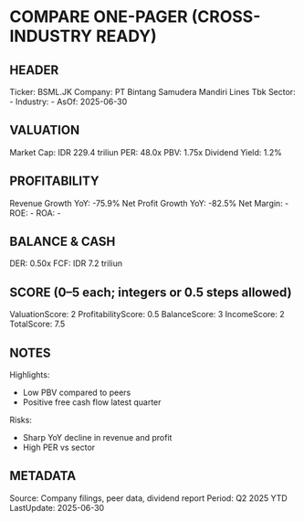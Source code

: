# COMPARE ONE-PAGER (CROSS-INDUSTRY READY)

## HEADER
Ticker: BSML.JK
Company: PT Bintang Samudera Mandiri Lines Tbk
Sector: -
Industry: -
AsOf: 2025-06-30

## VALUATION
Market Cap: IDR 229.4 triliun
PER: 48.0x
PBV: 1.75x
Dividend Yield: 1.2%

## PROFITABILITY
Revenue Growth YoY: -75.9%
Net Profit Growth YoY: -82.5%
Net Margin: -
ROE: -
ROA: -

## BALANCE & CASH
DER: 0.50x
FCF: IDR 7.2 triliun

## SCORE (0–5 each; integers or 0.5 steps allowed)
ValuationScore: 2
ProfitabilityScore: 0.5
BalanceScore: 3
IncomeScore: 2
TotalScore: 7.5

## NOTES
Highlights:
- Low PBV compared to peers
- Positive free cash flow latest quarter

Risks:
- Sharp YoY decline in revenue and profit
- High PER vs sector

## METADATA
Source: Company filings, peer data, dividend report
Period: Q2 2025 YTD
LastUpdate: 2025-06-30